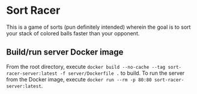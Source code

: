 # Sort Racer

This is a game of sorts (pun definitely intended) wherein the goal is to sort your stack of colored balls faster than your opponent. 

## Build/run server Docker image

From the root directory, execute `docker build --no-cache --tag sort-racer-server:latest -f server/Dockerfile .` to build.
To run the server from the Docker image, execute `docker run --rm -p 80:80 sort-racer-server:latest`.
